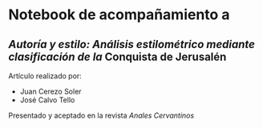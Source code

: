 # Notebook de acompañamiento a
## *Autoría y estilo: Análisis estilométrico mediante clasificación de la* Conquista de Jerusalén

Artículo realizado por:

* Juan Cerezo Soler
* José Calvo Tello

Presentado y aceptado en la revista *Anales Cervantinos*
